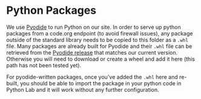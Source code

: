 # Python Packages
We use [Pyodide](https://pyodide.org) to run Python on our site. In order to serve up python packages from a code.org endpoint
(to avoid firewall issues), any package outside of the standard library needs to be copied to this folder as a `.whl` file.
Many packages are already built for Pyodide and their `.whl` file can be retrieved from the
[Pyodide release](https://github.com/pyodide/pyodide/releases) that matches our current version. Otherwise you will need to download
or create a wheel and add it here (this path has not been tested yet).

For pyodide-written packages, once you've added the `.whl` here and re-built, you should be able to import the package
in your python code in Python Lab and it will work without any further configuration.